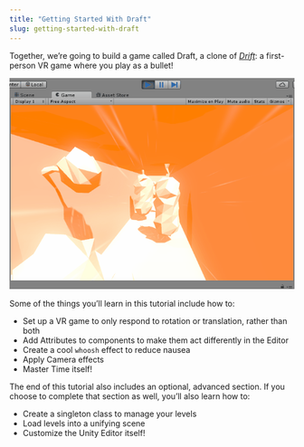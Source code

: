```yaml
---
title: "Getting Started With Draft"
slug: getting-started-with-draft
---
```


Together, we’re going to build a game called Draft, a clone of [*Drift*](https://vrjam.devpost.com/submissions/36336-drift): a first-person VR game where you play as a bullet!

![The final project](../media/image116.gif)

Some of the things you’ll learn in this tutorial include how to:

-   Set up a VR game to only respond to rotation or translation, rather than both
-   Add Attributes to components to make them act differently in the Editor
-   Create a cool `whoosh` effect to reduce nausea
-   Apply Camera effects
-   Master Time itself!

The end of this tutorial also includes an optional, advanced section. If
you choose to complete that section as well, you’ll also learn how to:

-   Create a singleton class to manage your levels
-   Load levels into a unifying scene
-   Customize the Unity Editor itself!
